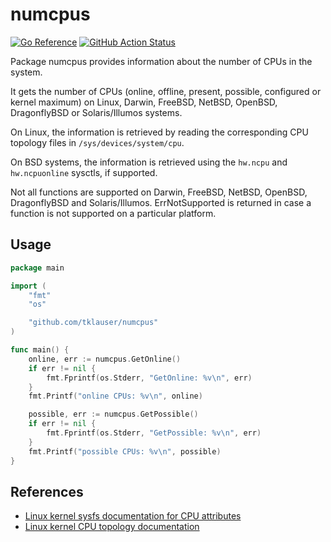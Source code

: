 # numcpus

[![Go Reference](https://pkg.go.dev/badge/github.com/tklauser/numcpus.svg)](https://pkg.go.dev/github.com/tklauser/numcpus)
[![GitHub Action Status](https://github.com/tklauser/numcpus/workflows/Tests/badge.svg)](https://github.com/tklauser/numcpus/actions?query=workflow%3ATests)

Package numcpus provides information about the number of CPUs in the system.

It gets the number of CPUs (online, offline, present, possible, configured or
kernel maximum) on Linux, Darwin, FreeBSD, NetBSD, OpenBSD, DragonflyBSD or
Solaris/Illumos systems.

On Linux, the information is retrieved by reading the corresponding CPU
topology files in `/sys/devices/system/cpu`.

On BSD systems, the information is retrieved using the `hw.ncpu` and
`hw.ncpuonline` sysctls, if supported.

Not all functions are supported on Darwin, FreeBSD, NetBSD, OpenBSD,
DragonflyBSD and Solaris/Illumos. ErrNotSupported is returned in case a
function is not supported on a particular platform.

## Usage

```Go
package main

import (
    "fmt"
    "os"

    "github.com/tklauser/numcpus"
)

func main() {
    online, err := numcpus.GetOnline()
    if err != nil {
        fmt.Fprintf(os.Stderr, "GetOnline: %v\n", err)
    }
    fmt.Printf("online CPUs: %v\n", online)

    possible, err := numcpus.GetPossible()
    if err != nil {
        fmt.Fprintf(os.Stderr, "GetPossible: %v\n", err)
    }
    fmt.Printf("possible CPUs: %v\n", possible)
}
```

## References

* [Linux kernel sysfs documentation for CPU attributes](https://www.kernel.org/doc/Documentation/ABI/testing/sysfs-devices-system-cpu)
* [Linux kernel CPU topology documentation](https://www.kernel.org/doc/Documentation/cputopology.txt)

